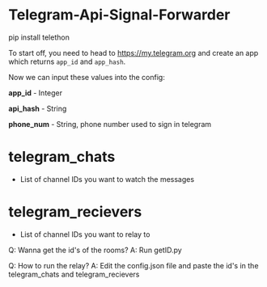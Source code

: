 # Telegram-Api-Signal-Forwarder

pip install telethon 

To start off, you need to head to https://my.telegram.org and create an app which returns `app_id` and `app_hash`.


Now we can input these values into the config:

**app_id** - Integer

**api_hash** - String

**phone_num** - String, phone number used to sign in telegram

# telegram_chats 
- List of channel IDs you want to watch the messages

# telegram_recievers 
- List of channel IDs you want to relay to

Q: Wanna get the id's of the rooms?
A: Run getID.py

Q: How to run the relay?
A: Edit the config.json file and paste the id's in the telegram_chats and telegram_recievers
